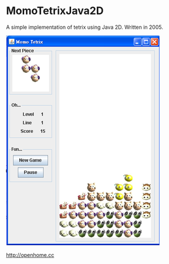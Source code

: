 MomoTetrixJava2D
================

A simple implementation of tetrix using Java 2D. Written in 2005.

![Screenshot](/screenshot.png)

http://openhome.cc
